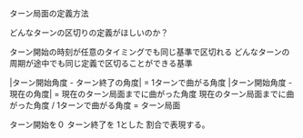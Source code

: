 ターン局面の定義方法

どんなターンの区切りの定義がほしいのか？

ターン開始の時刻が任意のタイミングでも同じ基準で区切れる
どんなターンの周期が途中でも同じ定義で区切ることができる基準

|ターン開始角度 - ターン終了の角度| = 1ターンで曲がる角度
|ターン開始角度 - 現在の角度| = 現在のターン局面までに曲がった角度
 現在のターン局面までに曲がった角度 / 1ターンで曲がる角度  = ターン局面

ターン開始を０ ターン終了を 1とした 割合で表現する。

